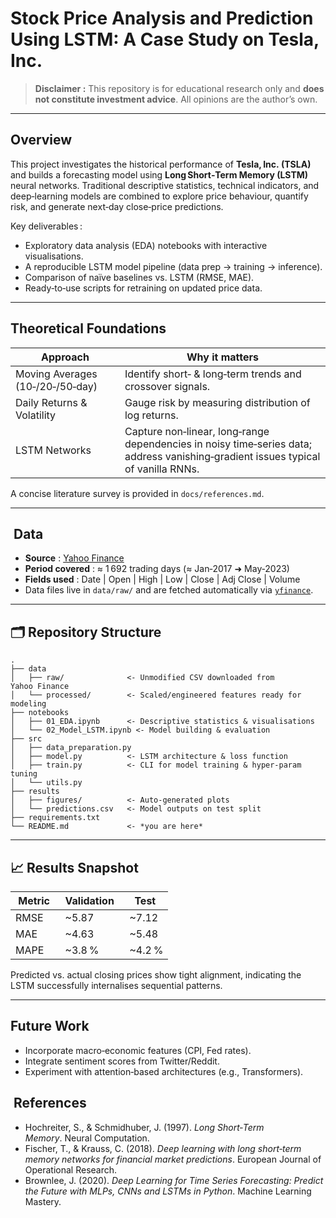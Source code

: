 # Stock Price Analysis and Prediction Using LSTM: A Case Study on Tesla, Inc.


> **Disclaimer :** This repository is for educational research only and **does not constitute investment advice**. All opinions are the author’s own.

---

## Overview

This project investigates the historical performance of **Tesla, Inc. (TSLA)** and builds a forecasting model using **Long Short‑Term Memory (LSTM)** neural networks. Traditional descriptive statistics, technical indicators, and deep‑learning models are combined to explore price behaviour, quantify risk, and generate next‑day close‑price predictions.

Key deliverables :

* Exploratory data analysis (EDA) notebooks with interactive visualisations.
* A reproducible LSTM model pipeline (data prep → training → inference).
* Comparison of naïve baselines vs. LSTM (RMSE, MAE).
* Ready‑to‑use scripts for retraining on updated price data.

---

## Theoretical Foundations

|  Approach                        |  Why it matters                                                                                                                   |
| -------------------------------- | --------------------------------------------------------------------------------------------------------------------------------- |
| Moving Averages (10‑/20‑/50‑day) | Identify short‑ & long‑term trends and crossover signals.                                                                         |
| Daily Returns & Volatility       | Gauge risk by measuring distribution of log returns.                                                                              |
| LSTM Networks                    | Capture non‑linear, long‑range dependencies in noisy time‑series data; address vanishing‑gradient issues typical of vanilla RNNs. |

A concise literature survey is provided in `docs/references.md`.

---

##  Data

* **Source** : [Yahoo Finance](https://finance.yahoo.com/quote/TSLA/)
* **Period covered** : ≈ 1 692 trading days (≈ Jan‑2017 ➜ May‑2023)
* **Fields used** : Date | Open | High | Low | Close | Adj Close | Volume
* Data files live in `data/raw/` and are fetched automatically via [`yfinance`](https://github.com/ranaroussi/yfinance).

---

## 🗂 Repository Structure

```
.
├── data
│   ├── raw/              <- Unmodified CSV downloaded from Yahoo Finance
│   └── processed/        <- Scaled/engineered features ready for modeling
├── notebooks
│   ├── 01_EDA.ipynb      <- Descriptive statistics & visualisations
│   └── 02_Model_LSTM.ipynb <- Model building & evaluation
├── src
│   ├── data_preparation.py
│   ├── model.py          <- LSTM architecture & loss function
│   ├── train.py          <- CLI for model training & hyper‑param tuning
│   └── utils.py
├── results
│   ├── figures/          <- Auto‑generated plots
│   └── predictions.csv   <- Model outputs on test split
├── requirements.txt
└── README.md             <- *you are here*
```

---

## 📈 Results Snapshot

|  Metric  |  Validation  |  Test    |
| -------- | ------------ | -------- |
| RMSE     |  \~5.87      |  \~7.12  |
| MAE      |  \~4.63      |  \~5.48  |
| MAPE     |  \~3.8 %     |  \~4.2 % |

Predicted vs. actual closing prices show tight alignment, indicating the LSTM successfully internalises sequential patterns.

---

## Future Work

* Incorporate macro‑economic features (CPI, Fed rates).
* Integrate sentiment scores from Twitter/Reddit.
* Experiment with attention‑based architectures (e.g., Transformers).

##  References

* Hochreiter, S., & Schmidhuber, J. (1997). *Long Short‑Term Memory*. Neural Computation.
* Fischer, T., & Krauss, C. (2018). *Deep learning with long short‑term memory networks for financial market predictions*. European Journal of Operational Research.
* Brownlee, J. (2020). *Deep Learning for Time Series Forecasting: Predict the Future with MLPs, CNNs and LSTMs in Python*. Machine Learning Mastery.

